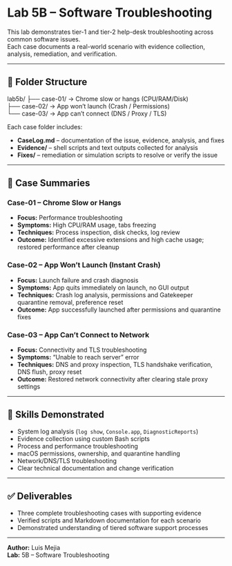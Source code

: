 # Lab 5B – Software Troubleshooting

This lab demonstrates tier-1 and tier-2 help-desk troubleshooting across common software issues.  
Each case documents a real-world scenario with evidence collection, analysis, remediation, and verification.

---

## 📂 Folder Structure

lab5b/
├── case-01/ → Chrome slow or hangs (CPU/RAM/Disk)  
├── case-02/ → App won’t launch (Crash / Permissions)  
└── case-03/ → App can’t connect (DNS / Proxy / TLS)  


Each case folder includes:
- **CaseLog.md** – documentation of the issue, evidence, analysis, and fixes  
- **Evidence/** – shell scripts and text outputs collected for analysis  
- **Fixes/** – remediation or simulation scripts to resolve or verify the issue  

---

## 🧩 Case Summaries

### Case-01 – Chrome Slow or Hangs
- **Focus:** Performance troubleshooting  
- **Symptoms:** High CPU/RAM usage, tabs freezing  
- **Techniques:** Process inspection, disk checks, log review  
- **Outcome:** Identified excessive extensions and high cache usage; restored performance after cleanup  

### Case-02 – App Won’t Launch (Instant Crash)
- **Focus:** Launch failure and crash diagnosis  
- **Symptoms:** App quits immediately on launch, no GUI output  
- **Techniques:** Crash log analysis, permissions and Gatekeeper quarantine removal, preference reset  
- **Outcome:** App successfully launched after permissions and quarantine fixes  

### Case-03 – App Can’t Connect to Network
- **Focus:** Connectivity and TLS troubleshooting  
- **Symptoms:** “Unable to reach server” error  
- **Techniques:** DNS and proxy inspection, TLS handshake verification, DNS flush, proxy reset  
- **Outcome:** Restored network connectivity after clearing stale proxy settings  

---

## 🧠 Skills Demonstrated
- System log analysis (`log show`, `Console.app`, `DiagnosticReports`)  
- Evidence collection using custom Bash scripts  
- Process and performance troubleshooting  
- macOS permissions, ownership, and quarantine handling  
- Network/DNS/TLS troubleshooting  
- Clear technical documentation and change verification  

---

## ✅ Deliverables
- Three complete troubleshooting cases with supporting evidence  
- Verified scripts and Markdown documentation for each scenario  
- Demonstrated understanding of tiered software support processes  

---

**Author:** Luis Mejia   
**Lab:** 5B – Software Troubleshooting